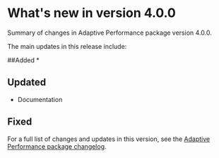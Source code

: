 # What's new in version 4.0.0
Summary of changes in Adaptive Performance package version 4.0.0.

The main updates in this release include:

##Added
*

## Updated
* Documentation

## Fixed

For a full list of changes and updates in this version, see the [Adaptive Performance package changelog](../changelog/CHANGELOG.html).
